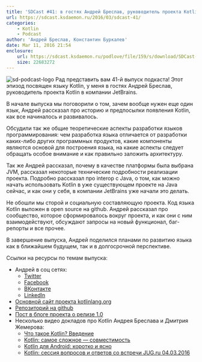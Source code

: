```yaml
---
title: 'SDCast #41: в гостях Андрей Бреслав, руководитель проекта Kotlin в компании JetBrains'
url: https://sdcast.ksdaemon.ru/2016/03/sdcast-41/
categories:
    - Kotlin
    - Podcast
author: 'Андрей Бреслав, Константин Буркалев'
date: Mar 11, 2016 21:54
enclosure:
    url: https://sdcast.ksdaemon.ru/podlove/file/159/s/download/SDCast-41.ogg
    size: 22683272
---
```

![sd-podcast-logo](https://sdcast.ksdaemon.ru/wp-content/uploads/2014/06/sd-podcast-logo-200x200.png) Рад представить вам 41-й выпуск подкаста! Этот эпизод посвящен языку Kotlin, у меня в гостях Андрей Бреслав, руководитель проекта Kotlin в компании JetBrains.

В начале выпуска мы поговорили о том, зачем вообще нужен еще один язык, Андрей рассказал про историю и предпосылки появления Kotlin, как все начиналось и развивалось.

Обсудили так же общие теоретические аспекты разработки языков программирования: чем разработка языка отличается от разработки каких-либо других программных продуктов, какие компоненты являются основой для построения языка, на какие аспекты следует обращать особое внимание и как правильно заложить архитектуру.

Так же Андрей рассказал, почему в качестве платформы была выбрана JVM, рассказал некоторые технические подробности реализации проекта. Подробно рассказал про interop с Java, о том, как можно начать использовать Kotlin в уже существующем проекте на Java сейчас, и как они у себя, в компании JetBrains уже начали это делать.

Не обошли мы сторой и социальную составляющую проекта. Код языка Kotlin выложен в open source на github. Андрей рассказал про сообщество, которое сформировалось вокруг проекта, и как они с ним взаимодействуют, обсуждают запросы на новый функционал, баг-репорты и все прочее.

В завершение выпуска, Андрей поделился планами по развитию языка как в ближайшем будущем, так и в долгосрочной перспективе.

Ссылки на ресурсы по темам выпуска:

* Андрей в соц сетях:
  * [Twitter](https://twitter.com/abreslav)
  * [Facebook](https://fb.com/abreslav)
  * [ВКонтакте](https://vk.com/abreslav)
  * [LinkedIn](https://www.linkedin.com/in/abreslav)
* [Основной сайт проекта kotlinlang.org](https://kotlinlang.org/)
* [Репозиторий на github](https://github.com/JetBrains/kotlin)
* [Пост в блоге проекта о релизе 1.0](http://blog.jetbrains.com/kotlin/2016/02/kotlin-1-0-released-pragmatic-language-for-jvm-and-android/)
* Несколько видео докладов про Kotlin Андрея Бреслава и Дмитрия Жемерова:
  * [Что такое Kotlin? Введение](https://www.youtube.com/watch?v=HWyd1gYMkl0)
  * [Kotlin: самое сложное — совместимость](https://www.youtube.com/watch?v=LWFx4QWrTyo)
  * [Kotlin для Android: коротко и ясно](https://www.youtube.com/watch?v=VU_L2_XGQ9s)
  * [Kotlin: сессия вопросов и ответов со встречи JUG.ru 04.03.2016](https://www.youtube.com/watch?v=YOmdOTlhZa8)

